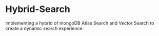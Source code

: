 # Hybrid-Search
Implementing a hybrid of mongoDB Atlas Search and Vector Search to create a dynamic search experience.
